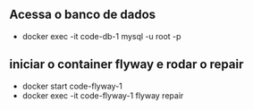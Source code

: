 ## Acessa o banco de dados
 - docker exec -it code-db-1 mysql -u root -p

## iniciar o container flyway e rodar o repair
- docker start code-flyway-1
- docker exec -it code-flyway-1 flyway repair
